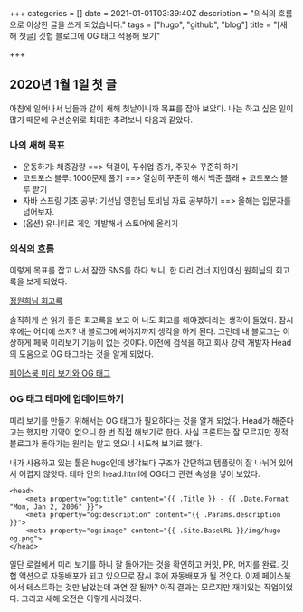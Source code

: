 +++
categories = []
date = 2021-01-01T03:39:40Z
description = "의식의 흐름으로 이상한 글을 쓰게 되었습니다."
tags = ["hugo", "github", "blog"]
title = "[새해 첫글] 깃헙 블로그에 OG 태그 적용해 보기"

+++
## 2020년 1월 1일 첫 글

아침에 일어나서 남들과 같이 새해 첫날이니까 목표를 잡아 보았다. 나는 하고 싶은 일이 많기 때문에 우선순위로 최대한 추려보니 다음과 같았다.

### 나의 새해 목표

* 운동하기: 체중감량 ==> 턱걸이, 푸쉬업 증가, 주짓수 꾸준히 하기
* 코드포스 블루: 1000문제 풀기 ==> 열심히 꾸준히 해서 백준 플래 + 코드포스 블루 받기
* 자바 스프링 기초 공부: 기선님 영한님 토비님 자료 공부하기 ==> 올해는 입문자를 넘어보자.
* (옵션) 유니티로 게임 개발해서 스토어에 올리기

### 의식의 흐름

이렇게 목표를 잡고 나서 잠깐 SNS를 하다 보니, 한 다리 건너 지인이신 원희님의 회고록을 보게 되었다.

[정원희님 회고록](https://wonny-log.github.io/writing/journal/the-year-in-review-2020) 

솔직하게 쓴 읽기 좋은 회고록을 보고 아 나도 회고를 해야겠다라는 생각이 들었다. 잠시 후에는 어디에 쓰지? 내 블로그에 써야지까지 생각을 하게 된다.
그런데 내 블로그는 이상하게 페북 미리보기 기능이 없는 것이다. 이전에 검색을 하고 회사 강력 개발자 Head의 도움으로 OG 태그라는 것을 알게 되었다.

[페이스북 미리 보기와 OG 태그](https://blog.ab180.co/posts/open-graph-as-a-website-preview)

### OG 태그 테마에 업데이트하기

미리 보기를 만들기 위해서는 OG 태그가 필요하다는 것을 알게 되었다. Head가 해준다고는 했지만 기약이 없으니 한 번 직접 해보기로 한다.
사실 프론트는 잘 모르지만 정적 블로그가 돌아가는 원리는 알고 있으니 시도해 보기로 했다.

내가 사용하고 있는 툴은 hugo인데 생각보다 구조가 간단하고 템플릿이 잘 나뉘어 있어서 어렵지 않앗다.
테마 안의 head.html에 OG태그 관련 속성을 넣어 보았다.

```
<head>
    <meta property="og:title" content="{{ .Title }} - {{ .Date.Format "Mon, Jan 2, 2006" }}">
    <meta property="og:description" content="{{ .Params.description }}">
    <meta property="og:image" content="{{ .Site.BaseURL }}/img/hugo-og.png">    
</head>
```

일단 로컬에서 미리 보기를 하니 잘 돌아가는 것을 확인하고 커밋, PR, 머지를 완료.
깃헙 액션으로 자동배포가 되고 있으므로 잠시 후에 자동배포가 될 것인다.
이제 페이스북에서 테스트하는 것만 남았는데 과연 잘 될까? 
아직 결과는 모르지만 재미있는 작업이었다. 
그리고 새해 오전은 이렇게 사라졌다.
